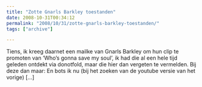 ```yaml
---
title: "Zotte Gnarls Barkley toestanden"
date: 2008-10-31T00:34:12
permalink: "2008/10/31/zotte-gnarls-barkley-toestanden/"
tags: ["archive"]

---
```

Tiens, ik kreeg daarnet een mailke van Gnarls Barkley om hun clip te promoten van ‘Who’s gonna save my soul’, ik had die al een hele tijd geleden ontdekt via donotfold, maar die hier dan vergeten te vermelden. Bij deze dan maar: En bots ik nu (bij het zoeken van de youtube versie van het vorige) \[…\]
